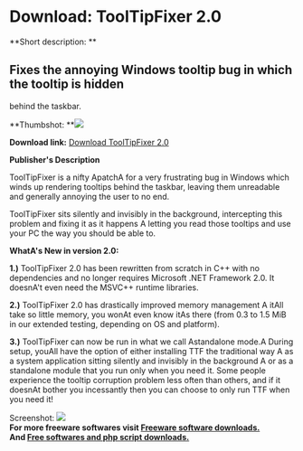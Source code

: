# Download: ToolTipFixer 2.0

**Short description: **

## Fixes the annoying Windows tooltip bug in which the tooltip is hidden
behind the taskbar.

  
**Thumbshot: **![](http://www.freewarefiles.com/screenshot/tooltipfix2_md.jpg)   
  
**Download link:** [Download ToolTipFixer 2.0](http://freesoftwares.boysofts.com/ToolTipFixer_program_45287.html)  
  

**Publisher's Description**  
  

ToolTipFixer is a nifty ApatchA for a very frustrating bug in Windows which
winds up rendering tooltips behind the taskbar, leaving them unreadable and
generally annoying the user to no end.

ToolTipFixer sits silently and invisibly in the background, intercepting this
problem and fixing it as it happens A letting you read those tooltips and use
your PC the way you should be able to.

**WhatA's New in version 2.0:**

**1.)** ToolTipFixer 2.0 has been rewritten from scratch in C++ with no dependencies and no longer requires Microsoft .NET Framework 2.0. It doesnA't even need the MSVC++ runtime libraries.

**2.)** ToolTipFixer 2.0 has drastically improved memory management A itAll take so little memory, you wonAt even know itAs there (from 0.3 to 1.5 MiB in our extended testing, depending on OS and platform).

**3.)** ToolTipFixer can now be run in what we call Astandalone mode.A During setup, youAll have the option of either installing TTF the traditional way A as a system application sitting silently and invisibly in the background A or as a standalone module that you run only when you need it. Some people experience the tooltip corruption problem less often than others, and if it doesnAt bother you incessantly then you can choose to only run TTF when you need it!

  
  
Screenshot: ![](http://www.freewarefiles.com/screenshot/tooltipfix2.jpg)  
**For more freeware softwares visit [Freeware software downloads.](http://freesoftwares.boysofts.com/)**   
**And [Free softwares and php script downloads.](http://www.boysofts.com/)**

